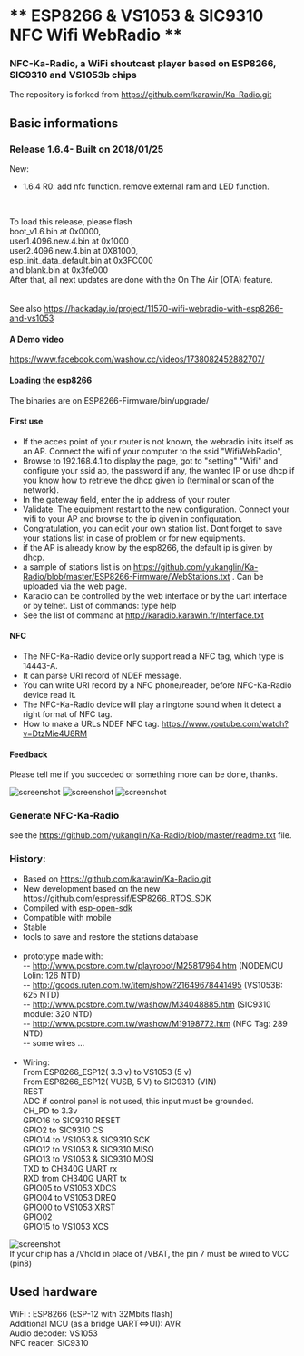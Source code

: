 # ** ESP8266 & VS1053 & SIC9310 NFC Wifi WebRadio ** #

### NFC-Ka-Radio, a WiFi shoutcast player based on ESP8266, SIC9310 and VS1053b chips</br>
The repository is forked from https://github.com/karawin/Ka-Radio.git</br>

## Basic informations<BR/>
### Release 1.6.4- Built on 2018/01/25
New:<br/>
<ul>
	<li>1.6.4 R0: add nfc function. remove external ram and LED function.</li>
</ul>

<br/>

To load this release, please flash <BR/>
boot_v1.6.bin at 0x0000,<BR/>
user1.4096.new.4.bin at 0x1000 ,<BR/>
user2.4096.new.4.bin at 0X81000,<BR/>
esp_init_data_default.bin at 0x3FC000 <BR/>
and blank.bin at	0x3fe000 <BR/>
After that, all next updates are done with the On The Air (OTA) feature.<BR/>
<BR/><BR/>
See also https://hackaday.io/project/11570-wifi-webradio-with-esp8266-and-vs1053 <br/>

#### A Demo video
https://www.facebook.com/washow.cc/videos/1738082452882707/

#### Loading the esp8266
The binaries are on ESP8266-Firmware/bin/upgrade/

#### First use
- If the acces point of your router is not known, the webradio inits itself as an AP. Connect the wifi of your computer to the ssid "WifiWebRadio",  
- Browse to 192.168.4.1 to display the page, got to "setting" "Wifi" and configure your ssid ap, the password if any, the wanted IP or use dhcp if you know how to retrieve the dhcp given ip (terminal or scan of the network).
- In the gateway field, enter the ip address of your router.
- Validate. The equipment restart to the new configuration. Connect your wifi to your AP and browse to the ip given in configuration.
- Congratulation, you can edit your own station list. Dont forget to save your stations list in case of problem or for new equipments.
- if the AP is already know by the esp8266, the default ip is given by dhcp.
- a sample of stations list is on https://github.com/yukanglin/Ka-Radio/blob/master/ESP8266-Firmware/WebStations.txt . Can be uploaded via the web page.   
- Karadio can be controlled by the web interface or by the uart interface or by telnet. List of commands: type help
- See the list of command at http://karadio.karawin.fr/Interface.txt

#### NFC
- The NFC-Ka-Radio device only support read a NFC tag, which type is 14443-A.
- It can parse URI record of NDEF message.
- You can write URI record by a NFC phone/reader, before NFC-Ka-Radio device read it.
- The NFC-Ka-Radio device will play a ringtone sound when it detect a right format of NFC tag.
- How to make a URLs NDEF NFC tag. https://www.youtube.com/watch?v=DtzMie4U8RM

#### Feedback
Please tell me if you succeded or something more can be done, thanks.<br/>

<img src="https://github.com/karawin/ESP8266-WebRadio/blob/master/Images/webradio1mini.jpg" alt="screenshot" border=0> 
<img src="https://github.com/karawin/ESP8266-WebRadio/blob/master/Images/webradio2mini.jpg" alt="screenshot" border=0> 
<img src="https://github.com/karawin/ESP8266-WebRadio/blob/master/Images/webradio3mini.jpg" alt="screenshot" border=0> 

### Generate NFC-Ka-Radio
see the https://github.com/yukanglin/Ka-Radio/blob/master/readme.txt file.

### History:
- Based on https://github.com/karawin/Ka-Radio.git<br />
- New development based on the new https://github.com/espressif/ESP8266_RTOS_SDK<br />
- Compiled with [esp-open-sdk](https://github.com/pfalcon/esp-open-sdk)<br />
- Compatible with mobile<br />
- Stable<br />
- tools to save and restore the stations database<br /><br />
- prototype made with:<br />
-- http://www.pcstore.com.tw/playrobot/M25817964.htm  (NODEMCU Lolin: 126 NTD)<br />
-- http://goods.ruten.com.tw/item/show?21649678441495  (VS1053B: 625 NTD)<br />
-- http://www.pcstore.com.tw/washow/M34048885.htm (SIC9310 module: 320 NTD)<br />
-- http://www.pcstore.com.tw/washow/M19198772.htm (NFC Tag: 289 NTD)<br />
-- some wires ...<br /><br />
- Wiring: <br />
From ESP8266_ESP12( 3.3 v) to VS1053 (5 v)<br />
From ESP8266_ESP12( VUSB, 5 V) to SIC9310 (VIN)<br />
REST<br />
ADC   if control panel is not used, this input must be grounded.<br />
CH_PD to 3.3v<br />
GPIO16 to SIC9310 RESET<br />
GPIO2 to SIC9310 CS<br />
GPIO14 to VS1053 & SIC9310 SCK<br />
GPIO12 to VS1053 & SIC9310 MISO<br />
GPIO13 to VS1053 & SIC9310 MOSI<br />
TXD to   CH340G UART rx<br />
RXD from CH340G UART tx<br />
GPIO05 to VS1053 XDCS<br />
GPIO04 to VS1053 DREQ<br />
GPIO00 to VS1053 XRST<br />
GPIO02<br />
GPIO15 to VS1053 XCS<br />
<img src="https://3.bp.blogspot.com/-hMCyYuvy2Kg/WmrlqgaPTfI/AAAAAAAAc_g/EW6cXlvp60c3NyWbg3EItXOlOurBtQE4QCLcBGAs/s640/WIRE.png" alt="screenshot" border=0> 

<br/>
If your chip has a /Vhold in place of /VBAT, the pin 7 must be wired to VCC (pin8)<br/>

## Used hardware
WiFi : ESP8266 (ESP-12 with 32Mbits flash)<br />
Additional MCU (as a bridge UART<=>UI): AVR<br />
Audio decoder: VS1053<br />
NFC reader: SIC9310<br />


